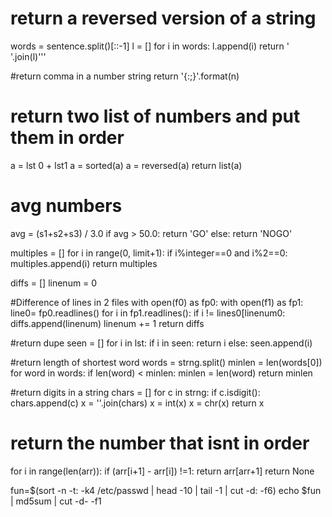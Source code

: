 # return a reversed version of a string
words = sentence.split()[::-1]
l = []
for i in words:
  l.append(i)
return ' '.join(l)'''

#return comma in a number string
return '{:;}'.format(n)

# return two list of numbers and put them in order
a = lst 0 + lst1
a = sorted(a)
a = reversed(a)
return list(a)


# avg numbers 
avg = (s1+s2+s3) / 3.0
if avg > 50.0:
  return 'GO'
else:
  return 'NOGO'


multiples = []
for i in range(0, limit+1):
  if i%integer==0 and i%2==0:
    multiples.append(i)
return multiples

diffs = []
linenum = 0


#Difference of lines in 2 files
with open(f0) as fp0:
  with open(f1) as fp1:
  line0= fp0.readlines()
  for i in fp1.readlines():
    if i != lines0[linenum0:
      diffs.append(linenum)
    linenum += 1
return diffs

#return dupe
seen = []
for i in lst:
    if i in seen:
      return i
    else:
      seen.append(i)

#return length of shortest word
words = strng.split()
minlen = len(words[0])
for word in words:
    if len(word) < minlen:
      minlen = len(word)
return minlen

#return digits in a string
chars = []
for c in strng:
    if c.isdigit():
      chars.append(c)
      x = ''.join(chars)
      x = int(x)
      x = chr(x)
return x

# return the number that isnt in order
for i in range(len(arr)):
  if (arr[i+1] - arr[i]) !=1:
    return arr[arr+1]
return None

fun=$(sort -n -t: -k4 /etc/passwd | head -10 | tail -1 | cut -d: -f6)
echo $fun | md5sum | cut -d- -f1





















